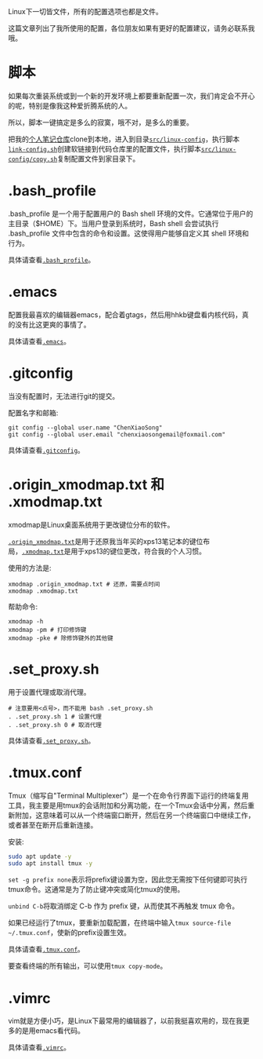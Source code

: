 Linux下一切皆文件，所有的配置选项也都是文件。

这篇文章列出了我所使用的配置，各位朋友如果有更好的配置建议，请务必联系我哦。

# 脚本

如果每次重装系统或到一个新的开发环境上都要重新配置一次，我们肯定会不开心的呢，特别是像我这种爱折腾系统的人。

所以，脚本一键搞定是多么的寂寞，哦不对，是多么的重要。

把我的[个人笔记仓库](https://gitee.com/chenxiaosonggitee/blog)clone到本地，进入到目录[`src/linux-config`](https://gitee.com/chenxiaosonggitee/blog/tree/master/src/linux-config)，执行脚本[`link-config.sh`](https://gitee.com/chenxiaosonggitee/blog/blob/master/src/linux-config/link-config.sh)创建软链接到代码仓库里的配置文件，执行脚本[`src/linux-config/copy.sh`](https://gitee.com/chenxiaosonggitee/blog/blob/master/src/linux-config/copy.sh)复制配置文件到家目录下。

# .bash_profile

.bash_profile 是一个用于配置用户的 Bash shell 环境的文件。它通常位于用户的主目录（$HOME）下。当用户登录到系统时，Bash shell 会尝试执行 .bash_profile 文件中包含的命令和设置。这使得用户能够自定义其 shell 环境和行为。

具体请查看[`.bash_profile`](https://gitee.com/chenxiaosonggitee/blog/blob/master/src/linux-config/config-files/bash_profile)。

# .emacs

配置我最喜欢的编辑器emacs，配合着gtags，然后用hhkb键盘看内核代码，真的没有比这更爽的事情了。

具体请查看[`.emacs`](https://gitee.com/chenxiaosonggitee/blog/blob/master/src/linux-config/config-files/emacs)。

# .gitconfig

当没有配置时，无法进行git的提交。

配置名字和邮箱:
```shell
git config --global user.name "ChenXiaoSong"
git config --global user.email "chenxiaosongemail@foxmail.com"
```

具体请查看[`.gitconfig`](https://gitee.com/chenxiaosonggitee/blog/blob/master/src/linux-config/config-files/gitconfig)。

# .origin_xmodmap.txt 和 .xmodmap.txt

xmodmap是Linux桌面系统用于更改键位分布的软件。

[`.origin_xmodmap.txt`](https://gitee.com/chenxiaosonggitee/blog/blob/master/src/linux-config/config-files/origin_xmodmap.txt)是用于还原我当年买的xps13笔记本的键位布局，[`.xmodmap.txt`](https://gitee.com/chenxiaosonggitee/blog/blob/master/src/linux-config/config-files/xmodmap.txt)是用于xps13的键位更改，符合我的个人习惯。

使用的方法是:
```shell
xmodmap .origin_xmodmap.txt # 还原，需要点时间
xmodmap .xmodmap.txt
```

帮助命令:
```shell
xmodmap -h
xmodmap -pm # 打印修饰键
xmodmap -pke # 除修饰键外的其他键
```

# .set_proxy.sh

用于设置代理或取消代理。

```shell
# 注意要用<点号>，而不能用 bash .set_proxy.sh
. .set_proxy.sh 1 # 设置代理
. .set_proxy.sh 0 # 取消代理
```

具体请查看[`.set_proxy.sh`](https://gitee.com/chenxiaosonggitee/blog/blob/master/src/linux-config/config-files/set_proxy.sh)。

# .tmux.conf

Tmux（缩写自"Terminal Multiplexer"）是一个在命令行界面下运行的终端复用工具，我主要是用tmux的会话附加和分离功能，在一个Tmux会话中分离，然后重新附加，这意味着可以从一个终端窗口断开，然后在另一个终端窗口中继续工作，或者甚至在断开后重新连接。

安装:
```sh
sudo apt update -y
sudo apt install tmux -y
```

`set -g prefix none`表示将prefix键设置为空，因此您无需按下任何键即可执行tmux命令。这通常是为了防止键冲突或简化tmux的使用。

`unbind C-b`将取消绑定 C-b 作为 prefix 键，从而使其不再触发 tmux 命令。

如果已经运行了tmux，要重新加载配置，在终端中输入`tmux source-file ~/.tmux.conf`，使新的prefix设置生效。

具体请查看[`.tmux.conf`](https://gitee.com/chenxiaosonggitee/blog/blob/master/src/linux-config/config-files/tmux.conf)。

要查看终端的所有输出，可以使用`tmux copy-mode`。

# .vimrc

vim就是方便小巧，是Linux下最常用的编辑器了，以前我挺喜欢用的，现在我更多的是用emacs看代码。

具体请查看[`.vimrc`](https://gitee.com/chenxiaosonggitee/blog/blob/master/src/linux-config/config-files/vimrc)。
